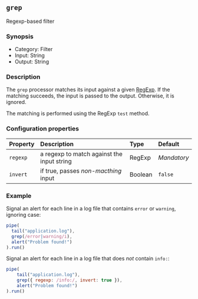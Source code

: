 ## `grep`

Regexp-based filter

### Synopsis

* Category: Filter
* Input: String
* Output: String

### Description

The `grep` processor matches its input against a given 
[RegExp](https://developer.mozilla.org/en-US/docs/Web/JavaScript/Reference/Global_Objects/RegExp). If the matching 
succeeds, the input is passed to the output. Otherwise, it is ignored.

The matching is performed using the RegExp `test` method.

### Configuration properties

| Property | Description | Type | Default |
| :--- | :--- | :--- | :--- |
| `regexp` | a regexp to match against the input string | RegExp | *Mandatory* | 
| `invert` | if true, passes *non-macthing* input | Boolean | `false` |

### Example

Signal an alert for each line in a log file that contains `error` or `warning`, ignoring case:

```js
pipe(
  tail("application.log"), 
  grep(/error|warning/i), 
  alert("Problem found!")
).run()
```

Signal an alert for each line in a log file that does *not* contain `info:`:

```js
pipe(
	tail("application.log"), 
	grep({ regexp: /info:/, invert: true }), 
	alert("Problem found!")
).run()
```
